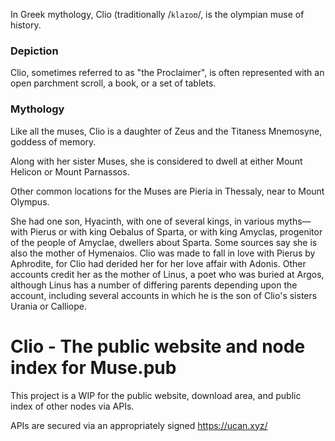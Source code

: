 In Greek mythology, Clio (traditionally /`klaɪoʊ`/, is the olympian muse of history.

### Depiction
Clio, sometimes referred to as "the Proclaimer", is often represented with an open parchment scroll, a book, or a set of tablets.

### Mythology
Like all the muses, Clio is a daughter of Zeus and the Titaness Mnemosyne, goddess of memory. 

Along with her sister Muses, she is considered to dwell at either Mount Helicon or Mount Parnassos.

Other common locations for the Muses are Pieria in Thessaly, near to Mount Olympus.

She had one son, Hyacinth, with one of several kings, in various myths—with Pierus or with king Oebalus of Sparta,
or with king Amyclas, progenitor of the people of Amyclae, dwellers about Sparta. 
Some sources say she is also the mother of Hymenaios. Clio was made to fall in love with Pierus by Aphrodite, for Clio had derided her for her love affair with Adonis.
Other accounts credit her as the mother of Linus, a poet who was buried at Argos, although Linus has a number of differing parents depending upon the account, 
including several accounts in which he is the son of Clio's sisters Urania or Calliope.

# Clio - The public website and node index for Muse.pub

This project is a WIP for the public website, download area, and public index of other nodes via APIs.  

APIs are secured via an appropriately signed https://ucan.xyz/
